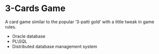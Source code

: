 # 3-Cards Game

A card game similar to the popular ‘3-patti gold’ with a little tweak in game rules. 
- Oracle database
- PL\SQL
- Distributed database management system 
